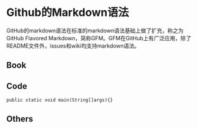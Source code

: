 
# Github的Markdown语法

GitHub的markdown语法在标准的markdown语法基础上做了扩充，称之为GitHub Flavored Markdown，简称GFM。GFM在GitHub上有广泛应用，除了README文件外，issues和wiki均支持markdown语法。

## Book

## Code

```
public static void main(String[]args){} 
```

## Others
